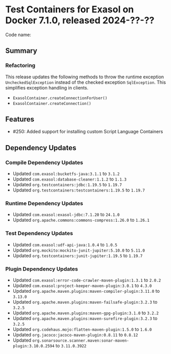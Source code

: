 # Test Containers for Exasol on Docker 7.1.0, released 2024-??-??

Code name:

## Summary

### Refactoring

This release updates the following methods to throw the runtime exception `UncheckedSqlException` instead of the checked exception `SqlException`. This simplifies exception handling in clients.

* `ExasolContainer.createConnectionForUser()`
* `ExasolContainer.createConnection()`


## Features

* #250: Added support for installing custom Script Language Containers

## Dependency Updates

### Compile Dependency Updates

* Updated `com.exasol:bucketfs-java:3.1.1` to `3.1.2`
* Updated `com.exasol:database-cleaner:1.1.2` to `1.1.3`
* Updated `org.testcontainers:jdbc:1.19.5` to `1.19.7`
* Updated `org.testcontainers:testcontainers:1.19.5` to `1.19.7`

### Runtime Dependency Updates

* Updated `com.exasol:exasol-jdbc:7.1.20` to `24.1.0`
* Updated `org.apache.commons:commons-compress:1.26.0` to `1.26.1`

### Test Dependency Updates

* Updated `com.exasol:udf-api-java:1.0.4` to `1.0.5`
* Updated `org.mockito:mockito-junit-jupiter:5.10.0` to `5.11.0`
* Updated `org.testcontainers:junit-jupiter:1.19.5` to `1.19.7`

### Plugin Dependency Updates

* Updated `com.exasol:error-code-crawler-maven-plugin:1.3.1` to `2.0.2`
* Updated `com.exasol:project-keeper-maven-plugin:3.0.1` to `4.3.0`
* Updated `org.apache.maven.plugins:maven-compiler-plugin:3.11.0` to `3.13.0`
* Updated `org.apache.maven.plugins:maven-failsafe-plugin:3.2.3` to `3.2.5`
* Updated `org.apache.maven.plugins:maven-gpg-plugin:3.1.0` to `3.2.2`
* Updated `org.apache.maven.plugins:maven-surefire-plugin:3.2.3` to `3.2.5`
* Updated `org.codehaus.mojo:flatten-maven-plugin:1.5.0` to `1.6.0`
* Updated `org.jacoco:jacoco-maven-plugin:0.8.11` to `0.8.12`
* Updated `org.sonarsource.scanner.maven:sonar-maven-plugin:3.10.0.2594` to `3.11.0.3922`
